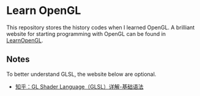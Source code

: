 # Learn OpenGL

This repository stores the history codes when I learned OpenGL.
A brilliant website for starting programming with OpenGL can be found in [LearnOpenGL](https://learnopengl-cn.github.io/).

## Notes

To better understand GLSL, the website below are optional.
  - [知乎：GL Shader Language（GLSL）详解-基础语法](https://zhuanlan.zhihu.com/p/349296191)
